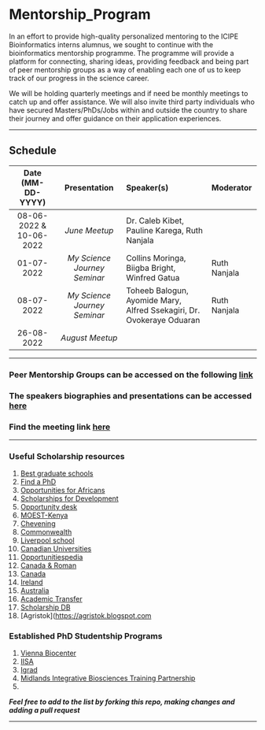 
# Mentorship_Program

In an effort to provide high-quality personalized mentoring to the ICIPE Bioinformatics interns alumnus, we sought to continue with the bioinformatics mentorship programme. The programme will provide a platform for connecting, sharing ideas, providing feedback and being part of peer mentorship groups as a way of enabling each one of us to keep track of our progress in the science career.

We will be holding quarterly meetings and if need be monthly meetings to catch up and offer assistance. We will also invite third party individuals who have secured Masters/PhDs/Jobs within and outside the country to share their journey and offer guidance on their application experiences.

---

Schedule
---
Date (MM-DD-YYYY)| Presentation | Speaker(s) | Moderator
:---: | :---: | :--- | :---
08-06-2022 & 10-06-2022 | *June Meetup* | Dr. Caleb Kibet, Pauline Karega, Ruth Nanjala | 
01-07-2022| *My Science Journey Seminar* | Collins Moringa, Biigba Bright, Winfred Gatua | Ruth Nanjala
08-07-2022| *My Science Journey Seminar* | Toheeb Balogun, Ayomide Mary, Alfred Ssekagiri,  Dr. Ovokeraye Oduaran | Ruth Nanjala
26-08-2022 | *August Meetup* | |

---

### Peer Mentorship Groups can be accessed on the following [link](https://github.com/mbbu/Mentorship_Program/blob/main/Peer-Mentorship-Groups.md)


### The speakers biographies and presentations can be accessed [here](https://github.com/mbbu/Mentorship_Program/blob/main/Speakers_Profiles.md)


### Find the meeting link [here](https://teams.microsoft.com/l/meetup-join/19%3a6887c23962c248a89124009c0cef2fe9%40thread.tacv2/1634224213244?context=%7b%22Tid%22%3a%22a4e98fb5-57d9-4b97-b7b2-60ab87e9a234%22%2c%22Oid%22%3a%226c8af0b1-c61b-49ce-9ee9-2dbbcb9d6bed%22%7d)

---

### Useful Scholarship resources
1. [Best graduate schools](https://www.usnews.com/best-graduate-schools) 
2. [Find a PhD](https://www.findaphd.com/) 
3. [Opportunities for Africans](https://www.opportunitiesforafricans.com/)
4. [Scholarships for Development](https://www.scholars4dev.com/)
5. [Opportunity desk](https://opportunitydesk.org/)
6. [MOEST-Kenya](https://www.education.go.ke/)
7. [Chevening](https://www.chevening.org/scholarships/application-timeline/)
8. [Commonwealth](https://www.ucl.ac.uk/scholarships/commonwealth-shared-scholarship-scheme)
9. [Liverpool school](https://www.lshtm.ac.uk/study/fees-and-funding/funding-scholarships/masters-funding)
10. [Canadian Universities](https://opportunitydesk.info/masters-scholarships-in-canada/)
11. [Opportunitiespedia](https://opportunitiespedia.com/british-council-scholarships-2022-23-without-ielts-fully-funded/)
12. [Canada & Roman](https://greatyop.com/fully-funded-scholarships-for-international-students/)
13. [Canada](https://mccallmacbainscholars.org)
14. [Ireland](https://www.irishaidfellowships.ie/strands/ireland-fellows-programme-africa)
15. [Australia](https://opportunitiespedia.com/university-of-south-australia-scholarships/)
16. [Academic Transfer](https://www.academictransfer.com/en/jobs/)
18. [Scholarship DB](https://scholarshipdb.net/)
19. [Agristok](https://agristok.blogspot.com

### Established PhD Studentship Programs
1. [Vienna Biocenter](https://www.viennabiocenter.org/)
2. [IISA](https://phd.pages.ist.ac.at/funding-and-awards/)
3. [Igrad](https://www.igrad-plant.hhu.de/)
4. [Midlands Integrative Biosciences Training Partnership](https://warwick.ac.uk/fac/cross_fac/mibtp/about_mibtp/)
5. 

_**Feel free to add to the list by forking this repo, making changes and adding a pull request**_

---










